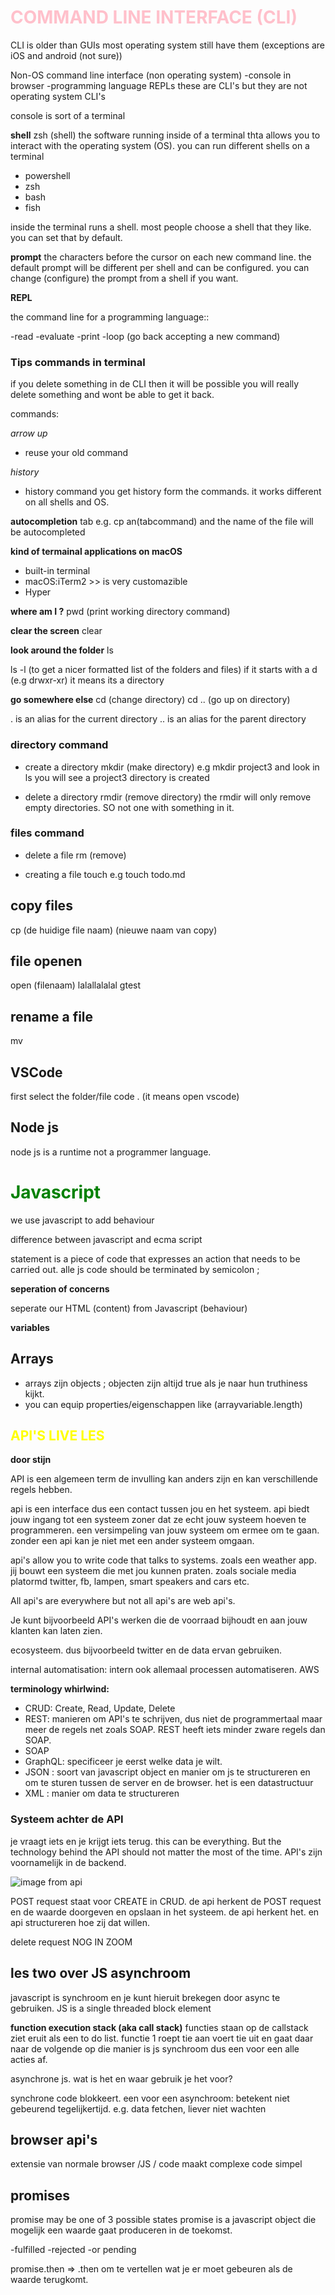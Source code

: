 
 # <span style=color:PINK> COMMAND LINE INTERFACE (CLI) </span>
 
CLI is older than GUIs
most operating system still have them (exceptions are iOS and android (not sure))

Non-OS command line interface (non operating system)
-console in browser
-programming language REPLs 
these are CLI's but they are not operating system CLI's

console is sort of a terminal

**shell**
zsh (shell)
the software running inside of a terminal thta allows you to interact with the operating system (OS). 
you can run different shells on a terminal
- powershell
- zsh
- bash
- fish

inside the terminal runs a shell. most people choose a shell that they like. you can set that by default.


**prompt**
the characters before the cursor on each new command line. the default prompt will be different per shell and can be configured.
you can change (configure) the prompt from a shell if you want.

**REPL**

the command line for a programming language::

-read
-evaluate
-print
-loop (go back accepting a new command)


### Tips commands in terminal
if you delete something in de CLI then it will be possible you will really delete something and wont be able to get it back.

commands: 

*arrow up*
- reuse your old command

*history* 
- history command you get history form the commands. it works different on all shells and OS.

**autocompletion**
tab 
e.g. cp an(tabcommand) and the name of the file will be autocompleted

**kind of termainal applications on macOS**
- built-in terminal
- macOS:iTerm2 >> is very customazible 
- Hyper


**where am I  ?** 
pwd (print working directory command)
 
**clear the screen**
 clear 

**look around the folder**
ls

ls -l 
(to get a nicer formatted list of the folders and files)
if it starts with a d (e.g drwxr-xr) it means its a directory

**go somewhere else**
cd (change directory)
cd .. (go up on directory)


. is an alias for the current directory
.. is an alias for the parent directory

### directory command

- create a directory
mkdir (make directory) 
e.g mkdir project3 and look in ls you will see a project3 directory is created

- delete a directory 
rmdir  (remove directory)
the rmdir will only remove empty directories. SO not one with something in it.

### files command

- delete a file
rm (remove)

- creating a file 
touch 
e.g touch todo.md

## copy files

cp (de huidige file naam) (nieuwe naam van copy)

## file openen
open (filenaam)
lalallalalal gtest

## rename a file 
mv 

## VSCode
first select the folder/file
code . (it means open vscode)


## Node js

node js is a runtime not a programmer language. 


# <span style=color:green> Javascript </span>
we use javascript to add behaviour

difference between javascript and ecma script

statement is a piece of code that expresses an action that needs to be carried out. alle js code should be terminated by semicolon ;

**seperation of concerns**

seperate our HTML (content)
from Javascript (behaviour)

**variables**


## Arrays

- arrays zijn objects ; objecten zijn altijd true als je naar hun truthiness kijkt.
- you can equip properties/eigenschappen like (arrayvariable.length)






## <span style=color:YELLOW> API'S LIVE LES </span>

**door stijn**

API is een algemeen term de invulling kan anders zijn en kan verschillende regels hebben.

api is een interface dus een contact tussen jou en het systeem.
api biedt jouw ingang tot een systeem zoner dat ze echt jouw systeem hoeven te programmeren. een versimpeling van jouw systeem om ermee om te gaan. zonder een api kan je niet met een ander systeem omgaan.

api's allow you to write code that talks to systems.
zoals een weather app. jij bouwt een systeem die met jou kunnen praten.
zoals sociale media platormd twitter, fb, lampen, smart speakers and cars etc.

All api's are everywhere but not all api's are web api's.

Je kunt bijvoorbeeld API's werken die de voorraad bijhoudt en aan jouw klanten kan laten zien.

ecosysteem. dus bijvoorbeeld twitter en de data ervan gebruiken.

internal automatisation:
intern ook allemaal processen automatiseren.
AWS

**terminology whirlwind:**

- CRUD: Create, Read, Update, Delete
- REST: manieren om API's te schrijven, dus niet de programmertaal maar meer de regels net zoals SOAP. REST heeft iets minder zware regels dan SOAP.
- SOAP
- GraphQL: specificeer je eerst welke data je wilt.
- JSON : soort van javascript object en manier om js te structureren en om te sturen tussen de server en de browser. het is een datastructuur
- XML : manier om data te structureren

### Systeem achter de API

je vraagt iets en je krijgt iets terug. this can be everything. But the technology behind the API should not matter the most of the time.
API's zijn voornamelijk in de backend.


![image from api](./api.png)

POST request staat voor CREATE in CRUD.
de api herkent de POST request en de waarde doorgeven en opslaan in het systeem. de api herkent het. en api structureren hoe zij dat willen. 


delete request NOG IN ZOOM

## les two over JS asynchroom
javascript is synchroom en je kunt hieruit brekegen door async te gebruiken. 
JS is a single threaded block element



**function execution stack (aka call stack)**
functies staan op de callstack
ziet eruit als een to do list.
functie 1 roept tie aan voert tie uit en gaat daar naar de volgende
op die manier is js synchroom dus een voor een alle acties af.

asynchrone js. wat is het en waar gebruik je het voor?

synchrone code blokkeert. een voor een
asynchroom: betekent niet gebeurend tegelijkertijd. 
e.g. data fetchen, liever niet wachten

## browser api's
extensie van normale browser /JS / code
maakt complexe code simpel



## promises
promise may be one of 3 possible states
promise is a javascript object die mogelijk een waarde gaat produceren in de toekomst. 

-fulfilled
-rejected
-or pending

promise.then => 
.then om te vertellen wat je er moet gebeuren als de waarde terugkomt. 
























